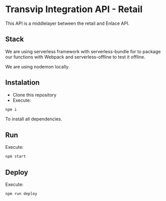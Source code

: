 # Transvip Integration API - Retail

This API is a middlelayer between the retail and Enlace API.

## Stack

We are using serverless framework with serverless-bundle for to package our functions with Webpack and serverless-offline to test it offline.

We are using nodemon locally.

## Instalation

- Clone this repository
- Execute:

```bash
npm i
```

To install all dependencies.

## Run

Execute:

```bash
npm start
```

## Deploy

Execute:

```bash
npm run deploy
```